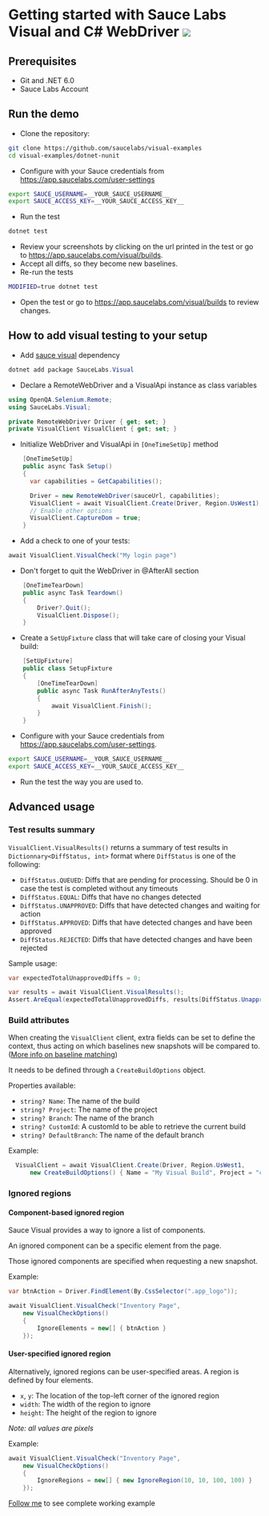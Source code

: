 # Getting started with Sauce Labs Visual and C# WebDriver [![](https://badgen.net/badge/Run%20this%20/README/5B3ADF?icon=https://runme.dev/img/logo.svg)](https://runme.dev/api/runme?repository=git%40github.com%3Asaucelabs%2Fvisual-examples.git)

## Prerequisites

- Git and .NET 6.0
- Sauce Labs Account

## Run the demo

- Clone the repository:

```sh
git clone https://github.com/saucelabs/visual-examples
cd visual-examples/dotnet-nunit
```

- Configure with your Sauce credentials from https://app.saucelabs.com/user-settings

```sh
export SAUCE_USERNAME=__YOUR_SAUCE_USERNAME__
export SAUCE_ACCESS_KEY=__YOUR_SAUCE_ACCESS_KEY__
```

- Run the test

```sh { name=dotnet-test }
dotnet test
```

- Review your screenshots by clicking on the url printed in the test or go to https://app.saucelabs.com/visual/builds.
- Accept all diffs, so they become new baselines.
- Re-run the tests

```sh { name=dotnet-test-modified }
MODIFIED=true dotnet test
```

- Open the test or go to https://app.saucelabs.com/visual/builds to review changes.

## How to add visual testing to your setup

- Add [sauce visual](https://www.nuget.org/packages/SauceLabs.Visual/) dependency
```powershell {"id":"01HHQ3FQDWBD7ZSD2PQKG2AKDZ"}
dotnet add package SauceLabs.Visual
```

- Declare a RemoteWebDriver and a VisualApi instance as class variables

```csharp {"id":"01HHQ3FQDWBD7ZSD2PQQ2E5HSZ"}
using OpenQA.Selenium.Remote;
using SauceLabs.Visual;

private RemoteWebDriver Driver { get; set; }
private VisualClient VisualClient { get; set; }
```

- Initialize WebDriver and VisualApi in `[OneTimeSetUp]` method

```csharp {"id":"01HHQ3FQDWBD7ZSD2PQTRQSGV3"}
    [OneTimeSetUp]
    public async Task Setup()
    {
      var capabilities = GetCapabilities();

      Driver = new RemoteWebDriver(sauceUrl, capabilities);
      VisualClient = await VisualClient.Create(Driver, Region.UsWest1);
      // Enable other options
      VisualClient.CaptureDom = true;
    }
```

- Add a check to one of your tests:

```csharp {"id":"01HHQ3FQDWBD7ZSD2PQZQMJRH1"}
await VisualClient.VisualCheck("My login page")
```

- Don't forget to quit the WebDriver in @AfterAll section

```csharp {"id":"01HHQ3FQDWBD7ZSD2PR1PW1V54"}
    [OneTimeTearDown]
    public async Task Teardown()
    {
        Driver?.Quit();
        VisualClient.Dispose();
    }
```

- Create a `SetUpFixture` class that will take care of closing your Visual build:

```csharp {"id":"01HHQ3FQDWBD7ZSD2PR1PW1V54"}
    [SetUpFixture]
    public class SetupFixture
    {
        [OneTimeTearDown]
        public async Task RunAfterAnyTests()
        {
            await VisualClient.Finish();
        }
    }
```
- Configure with your Sauce credentials from https://app.saucelabs.com/user-settings.

```sh {"id":"01HHQ3FQDWBD7ZSD2PR4Y27KEQ"}
export SAUCE_USERNAME=__YOUR_SAUCE_USERNAME__
export SAUCE_ACCESS_KEY=__YOUR_SAUCE_ACCESS_KEY__
```

- Run the test the way you are used to.

## Advanced usage

### Test results summary

`VisualClient.VisualResults()` returns a summary of test results in `Dictionnary<DiffStatus, int>` format where `DiffStatus` is one of the following:

- `DiffStatus.QUEUED`: Diffs that are pending for processing. Should be 0 in case the test is completed without any timeouts
- `DiffStatus.EQUAL`: Diffs that have no changes detected
- `DiffStatus.UNAPPROVED`: Diffs that have detected changes and waiting for action
- `DiffStatus.APPROVED`: Diffs that have detected changes and have been approved
- `DiffStatus.REJECTED`: Diffs that have detected changes and have been rejected

Sample usage:

```csharp
var expectedTotalUnapprovedDiffs = 0;

var results = await VisualClient.VisualResults();
Assert.AreEqual(expectedTotalUnapprovedDiffs, results[DiffStatus.Unapproved]);
```

### Build attributes

When creating the `VisualClient` client, extra fields can be set to define the context, thus acting on which baselines new snapshots will be compared to. ([More info on baseline matching](../../visual-testing.md#baseline-matching))

It needs to be defined through a `CreateBuildOptions` object.

Properties available:
- `string? Name`: The name of the build
- `string? Project`: The name of the project
- `string? Branch`: The name of the branch
- `string? CustomId`: A customId to be able to retrieve the current build
- `string? DefaultBranch`: The name of the default branch

Example:

```csharp
  VisualClient = await VisualClient.Create(Driver, Region.UsWest1,
      new CreateBuildOptions() { Name = "My Visual Build", Project = "csharp-project", Branch = "feature-branch" });
```

### Ignored regions

#### Component-based ignored region

Sauce Visual provides a way to ignore a list of components.

An ignored component can be a specific element from the page.

Those ignored components are specified when requesting a new snapshot.

Example:

```csharp
var btnAction = Driver.FindElement(By.CssSelector(".app_logo"));

await VisualClient.VisualCheck("Inventory Page",
    new VisualCheckOptions()
    {
        IgnoreElements = new[] { btnAction }
    });
```

#### User-specified ignored region

Alternatively, ignored regions can be user-specified areas. A region is defined by four elements.

- `x`, `y`: The location of the top-left corner of the ignored region
- `width`: The width of the region to ignore
- `height`: The height of the region to ignore

_Note: all values are pixels_

Example:

```csharp
await VisualClient.VisualCheck("Inventory Page",
    new VisualCheckOptions()
    {
        IgnoreRegions = new[] { new IgnoreRegion(10, 10, 100, 100) }
    });
```

[Follow me](/wd-java/src/test/java/com/example/InventoryIgnoreRegionsTest.java#L38-L50) to see complete working example